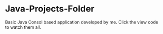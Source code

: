# Java-Projects-Folder
Basic Java Consol based application developed by me.
Click the view code to watch them all.
